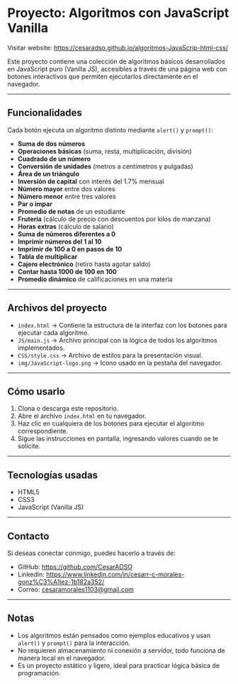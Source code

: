 # Proyecto: Algoritmos con JavaScript Vanilla

Visitar website: https://cesaradso.github.io/algoritmos-JavaScrip-html-css/

Este proyecto contiene una colección de algoritmos básicos desarrollados en JavaScript puro (Vanilla JS), accesibles a través de una página web con botones interactivos que permiten ejecutarlos directamente en el navegador.

---

## Funcionalidades

Cada botón ejecuta un algoritmo distinto mediante `alert()` y `prompt()`:

* **Suma de dos números**
* **Operaciones básicas** (suma, resta, multiplicación, división)
* **Cuadrado de un número**
* **Conversión de unidades** (metros a centímetros y pulgadas)
* **Área de un triángulo**
* **Inversión de capital** con interés del 1.7% mensual
* **Número mayor** entre dos valores
* **Número menor** entre tres valores
* **Par o impar**
* **Promedio de notas** de un estudiante
* **Frutería** (cálculo de precio con descuentos por kilos de manzana)
* **Horas extras** (cálculo de salario)
* **Suma de números diferentes a 0**
* **Imprimir números del 1 al 10**
* **Imprimir de 100 a 0 en pasos de 10**
* **Tabla de multiplicar**
* **Cajero electrónico** (retiro hasta agotar saldo)
* **Contar hasta 1000 de 100 en 100**
* **Promedio dinámico** de calificaciones en una materia

---

## Archivos del proyecto

* `index.html` → Contiene la estructura de la interfaz con los botones para ejecutar cada algoritmo.
* `JS/main.js` → Archivo principal con la lógica de todos los algoritmos implementados.
* `CSS/style.css` → Archivo de estilos para la presentación visual.
* `img/JavaScript-logo.png` → Icono usado en la pestaña del navegador.

---

## Cómo usarlo

1. Clona o descarga este repositorio.
2. Abre el archivo `index.html` en tu navegador.
3. Haz clic en cualquiera de los botones para ejecutar el algoritmo correspondiente.
4. Sigue las instrucciones en pantalla, ingresando valores cuando se te solicite.

---

## Tecnologías usadas

* HTML5
* CSS3
* JavaScript (Vanilla JS)

---

## Contacto

Si deseas conectar conmigo, puedes hacerlo a través de:

* GitHub: https://github.com/CesarADSO
* LinkedIn: https://www.linkedin.com/in/cesarr-c-morales-gonz%C3%A1lez-1b182a352/
* Correo: cesaramorales1103@gmail.com

---

## Notas

* Los algoritmos están pensados como ejemplos educativos y usan `alert()` y `prompt()` para la interacción.
* No requieren almacenamiento ni conexión a servidor, todo funciona de manera local en el navegador.
* Es un proyecto estático y ligero, ideal para practicar lógica básica de programación.
